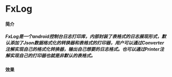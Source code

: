 # FxLog
#### 简介
##### FxLog是一个android控制台日志打印库，内部封装了表格式的日志展现形式，默认添加了Json数据格式化的转换器和表格式的打印器，用户可以通过Converter注解实现自己的格式化转换器，输出自己想要的日志格式。也可以通过Printer注解实现自己的打印器也就是非默认的表格式。
#### 效果

